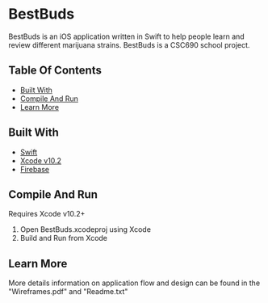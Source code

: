# BestBuds

BestBuds is an iOS application written in Swift to help people learn and review different marijuana strains. BestBuds is a CSC690 school project.

## Table Of Contents
- [Built With](#built-with)
- [Compile And Run](#compile-and-run)
- [Learn More](#learn-more)

## Built With
* [Swift](https://developer.apple.com/swift/)
* [Xcode v10.2](https://developer.apple.com/xcode/)
* [Firebase](https://firebase.google.com/)

## Compile And Run

Requires Xcode v10.2+

1. Open BestBuds.xcodeproj using Xcode
2. Build and Run from Xcode

## Learn More

More details information on application flow and design can be found in the "Wireframes.pdf" and "Readme.txt"
